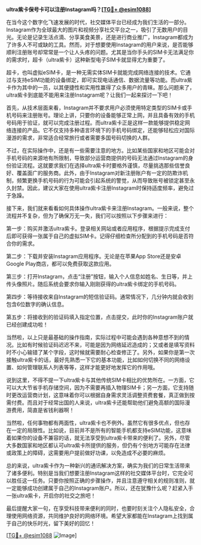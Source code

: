 **ultra紫卡保号卡可以注册Instagram吗？[[TG💪+ @esim1088](https://t.me/s/esim1088)]**

在当今这个数字化飞速发展的时代，社交媒体平台已经成为我们生活的一部分。Instagram作为全球最大的图片和视频分享社交平台之一，吸引了无数用户的目光。无论是记录生活点滴、分享美食美景，还是进行商业推广，Instagram都成为了许多人不可或缺的工具。然而，对于想要使用Instagram的用户来说，是否能够顺利注册账号却常常是一个让人头疼的问题。尤其是当你手头的SIM卡无法满足你的需求时，超卡（ultra紫卡）这种新型电子SIM卡就显得尤为重要了。

超卡，也叫虚拟eSIM卡，是一种无需实体SIM卡就能完成网络连接的技术。它通过与支持eSIM功能的设备绑定，即可实现电话通信、数据流量等功能。而ultra紫卡作为其中的一员，以其便捷性和实用性赢得了众多用户的青睐。那么问题来了，ultra紫卡到底能不能用来注册Instagram呢？让我们一起来探讨一下吧！

首先，从技术层面来看，Instagram并不要求用户必须使用特定类型的SIM卡或手机号码来注册账号。理论上讲，只要你的设备能够正常上网，并且具备有效的手机号码用于验证，就可以完成注册过程。而ultra紫卡正是这样一款能够提供稳定网络连接的产品。它不仅支持多种语言环境下的手机号码绑定，还能够轻松应对国际漫游的需求，非常适合经常旅行或者需要多国号码切换的人群。

不过，在实际操作中，还是有一些需要注意的地方。比如某些国家和地区可能会对手机号码的来源地有所限制，导致部分运营商提供的号码无法通过Instagram的身份验证流程。这就要求我们在选择ultra紫卡时要格外谨慎，尽量挑选那些信誉良好、覆盖面广的服务商。此外，由于Instagram对新注册账户有一定的防欺诈机制，频繁更换手机号码的行为可能会引起系统的警觉，从而导致账号被锁定甚至永久封禁。因此，建议大家在使用ultra紫卡注册Instagram时保持适度频率，避免过于急躁。

接下来，我们就来看看如何具体操作ultra紫卡来注册Instagram。一般来说，整个流程并不复杂，但为了确保万无一失，我们可以按照以下步骤来进行：

第一步：购买并激活ultra紫卡。登录相关网站或者应用程序，根据提示完成支付后即可获得一张属于自己的虚拟SIM卡。记得仔细检查所分配到的手机号码是否符合你的需求。

第二步：下载并安装Instagram应用程序。无论是在苹果App Store还是安卓Google Play商店，都可以免费获取这款应用。

第三步：打开Instagram，点击“注册”按钮，输入个人信息如姓名、生日等，并上传头像照片。随后系统会要求你输入刚刚获得的ultra紫卡绑定的手机号码。

第四步：等待接收来自Instagram的短信验证码。通常情况下，几分钟内就会收到包含6位数字的确认信息。

第五步：将接收到的验证码填入指定位置，点击提交，此时你的Instagram账户就已经创建成功啦！

当然啦，以上只是最基础的操作指南，实际过程中可能会遇到各种意想不到的情况。比如有时候验证码迟迟不来，可能是因为网络延迟造成的；又或者是填写资料时不小心输错了某个字段，这时候就需要耐心检查修正了。另外，如果你是第一次接触ultra紫卡的话，最好先熟悉一下它的基本功能，比如如何切换不同的网络设置、如何管理联系人列表等等，这样才能更好地发挥它的作用哦。

说到这里，不得不提一下ultra紫卡与其他传统SIM卡相比的优势所在。一方面，它可以大大节省手机存储空间，因为不需要再插入物理SIM卡；另一方面，它支持随时更改运营商计划，这意味着你可以根据自身需求灵活调整资费套餐，真正做到按需付费。而且对于经常出国的人来说，ultra紫卡还能帮助他们避免高额的国际漫游费用，简直是省钱利器啊！

当然啦，任何事物都有两面性，ultra紫卡也不例外。虽然它有很多优点，但也存在一定的局限性。比如说，目前并不是所有的智能手机都支持eSIM功能，这意味着如果你的设备不兼容的话，就无法享受到ultra紫卡带来的便利了。另外，尽管大多数国家和地区都认可ultra紫卡所提供的服务，但仍有个别地方可能存在法律或政策上的障碍，这需要用户提前做好功课，以免造成不必要的麻烦。

总的来说，ultra紫卡作为一种新兴的通讯解决方案，确实为我们的日常生活带来了诸多便利。特别是当我们想要注册Instagram这样的社交媒体平台时，它完全可以胜任这一任务。只要你按照正确的步骤操作，并且注意遵守相关的规则准则，就一定能够成功创建属于自己的Instagram账户。所以，还在犹豫什么呢？赶紧入手一张ultra紫卡，开启你的社交之旅吧！

最后提醒大家一句，在享受科技带来便利的同时，也要时刻关注个人隐私安全，合理使用网络资源，共同维护良好的网络环境。希望大家都能在Instagram上找到属于自己的快乐时光，留下美好的回忆！

[[TG💪+ @esim1088](https://t.me/s/esim1088) ![Image](https://i.postimg.cc/4NQfJmqS/Snipaste-2025-05-13-00-14-12.png)]